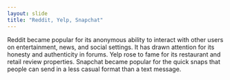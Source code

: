 ```yaml
---
layout: slide
title: "Reddit, Yelp, Snapchat"
---
```

Reddit became popular for its anonymous ability to interact with other users on entertainment, news, and social settings. It has drawn attention for its honesty and authenticity in forums. Yelp rose to fame for its restaurant and retail review properties. Snapchat became popular for the quick snaps that people can send in a less casual format than a text message. 
